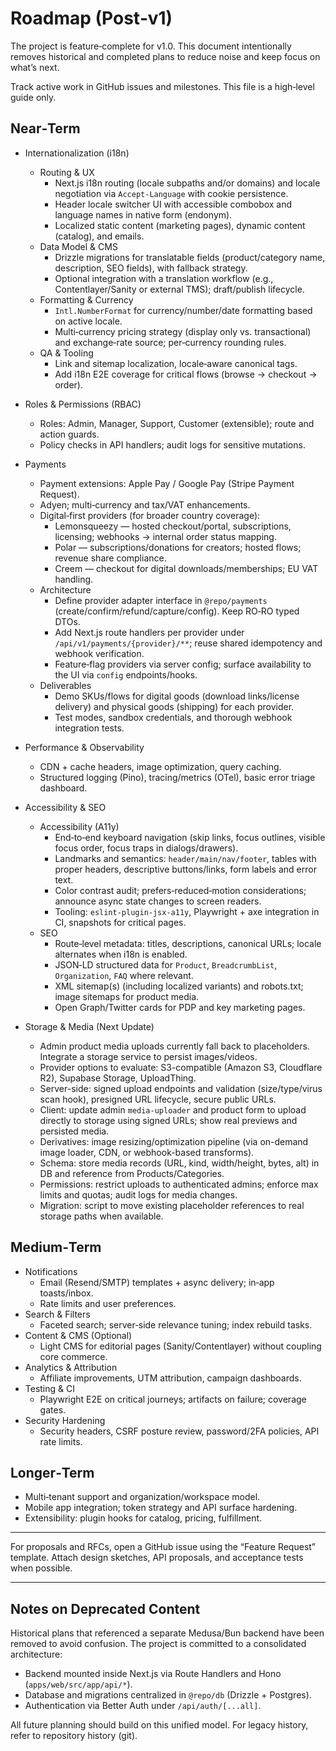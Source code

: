 # Roadmap (Post‑v1)

The project is feature‑complete for v1.0. This document intentionally removes historical and completed plans to reduce noise and keep focus on what’s next.

Track active work in GitHub issues and milestones. This file is a high‑level guide only.

## Near‑Term

- Internationalization (i18n)
  - Routing & UX
    - Next.js i18n routing (locale subpaths and/or domains) and locale negotiation via `Accept-Language` with cookie persistence.
    - Header locale switcher UI with accessible combobox and language names in native form (endonym).
    - Localized static content (marketing pages), dynamic content (catalog), and emails.
  - Data Model & CMS
    - Drizzle migrations for translatable fields (product/category name, description, SEO fields), with fallback strategy.
    - Optional integration with a translation workflow (e.g., Contentlayer/Sanity or external TMS); draft/publish lifecycle.
  - Formatting & Currency
    - `Intl.NumberFormat` for currency/number/date formatting based on active locale.
    - Multi‑currency pricing strategy (display only vs. transactional) and exchange‑rate source; per‑currency rounding rules.
  - QA & Tooling
    - Link and sitemap localization, locale‑aware canonical tags.
    - Add i18n E2E coverage for critical flows (browse → checkout → order).

- Roles & Permissions (RBAC)
  - Roles: Admin, Manager, Support, Customer (extensible); route and action guards.
  - Policy checks in API handlers; audit logs for sensitive mutations.
- Payments
  - Payment extensions: Apple Pay / Google Pay (Stripe Payment Request).
  - Adyen; multi‑currency and tax/VAT enhancements.
  - Digital‑first providers (for broader country coverage):
    - Lemonsqueezy — hosted checkout/portal, subscriptions, licensing; webhooks → internal order status mapping.
    - Polar — subscriptions/donations for creators; hosted flows; revenue share compliance.
    - Creem — checkout for digital downloads/memberships; EU VAT handling.
  - Architecture
    - Define provider adapter interface in `@repo/payments` (create/confirm/refund/capture/config). Keep RO‑RO typed DTOs.
    - Add Next.js route handlers per provider under `/api/v1/payments/{provider}/**`; reuse shared idempotency and webhook verification.
    - Feature‑flag providers via server config; surface availability to the UI via `config` endpoints/hooks.
  - Deliverables
    - Demo SKUs/flows for digital goods (download links/license delivery) and physical goods (shipping) for each provider.
    - Test modes, sandbox credentials, and thorough webhook integration tests.
- Performance & Observability
  - CDN + cache headers, image optimization, query caching.
  - Structured logging (Pino), tracing/metrics (OTel), basic error triage dashboard.
- Accessibility & SEO
  - Accessibility (A11y)
    - End‑to‑end keyboard navigation (skip links, focus outlines, visible focus order, focus traps in dialogs/drawers).
    - Landmarks and semantics: `header/main/nav/footer`, tables with proper headers, descriptive buttons/links, form labels and error text.
    - Color contrast audit; prefers‑reduced‑motion considerations; announce async state changes to screen readers.
    - Tooling: `eslint-plugin-jsx-a11y`, Playwright + axe integration in CI, snapshots for critical pages.
  - SEO
    - Route‑level metadata: titles, descriptions, canonical URLs; locale alternates when i18n is enabled.
    - JSON‑LD structured data for `Product`, `BreadcrumbList`, `Organization`, `FAQ` where relevant.
    - XML sitemap(s) (including localized variants) and robots.txt; image sitemaps for product media.
    - Open Graph/Twitter cards for PDP and key marketing pages.

- Storage & Media (Next Update)
  - Admin product media uploads currently fall back to placeholders. Integrate a storage service to persist images/videos.
  - Provider options to evaluate: S3-compatible (Amazon S3, Cloudflare R2), Supabase Storage, UploadThing.
  - Server-side: signed upload endpoints and validation (size/type/virus scan hook), presigned URL lifecycle, secure public URLs.
  - Client: update admin `media-uploader` and product form to upload directly to storage using signed URLs; show real previews and persisted media.
  - Derivatives: image resizing/optimization pipeline (via on-demand image loader, CDN, or webhook-based transforms).
  - Schema: store media records (URL, kind, width/height, bytes, alt) in DB and reference from Products/Categories.
  - Permissions: restrict uploads to authenticated admins; enforce max limits and quotas; audit logs for media changes.
  - Migration: script to move existing placeholder references to real storage paths when available.

## Medium‑Term

- Notifications
  - Email (Resend/SMTP) templates + async delivery; in‑app toasts/inbox.
  - Rate limits and user preferences.
- Search & Filters
  - Faceted search; server‑side relevance tuning; index rebuild tasks.
- Content & CMS (Optional)
  - Light CMS for editorial pages (Sanity/Contentlayer) without coupling core commerce.
- Analytics & Attribution
  - Affiliate improvements, UTM attribution, campaign dashboards.
- Testing & CI
  - Playwright E2E on critical journeys; artifacts on failure; coverage gates.
- Security Hardening
  - Security headers, CSRF posture review, password/2FA policies, API rate limits.

## Longer‑Term

- Multi‑tenant support and organization/workspace model.
- Mobile app integration; token strategy and API surface hardening.
- Extensibility: plugin hooks for catalog, pricing, fulfillment.

---

For proposals and RFCs, open a GitHub issue using the “Feature Request” template. Attach design sketches, API proposals, and acceptance tests when possible.

 

---

## Notes on Deprecated Content

Historical plans that referenced a separate Medusa/Bun backend have been removed to avoid confusion. The project is committed to a consolidated architecture:

- Backend mounted inside Next.js via Route Handlers and Hono (`apps/web/src/app/api/*`).
- Database and migrations centralized in `@repo/db` (Drizzle + Postgres).
- Authentication via Better Auth under `/api/auth/[...all]`.

All future planning should build on this unified model. For legacy history, refer to repository history (git).
